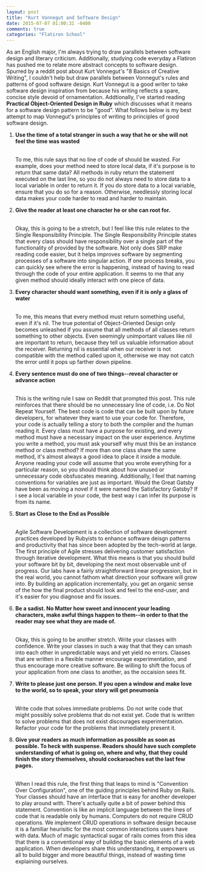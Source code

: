 ```yaml
---
layout: post
title: "Kurt Vonnegut and Software Design"
date: 2015-07-07 01:00:31 -0400
comments: true
categories: "Flatiron School"
---
```

<p>As an English major, I'm always trying to draw parallels between software design and literary criticism. Additionally, studying code everyday a Flatiron has pushed me to relate more abstract concepts to software design. Spurred by a reddit post about Kurt Vonnegut's "8 Basics of Creative Writing", I couldn't help but draw parallels between Vonnegut's rules and patterns of good software design. Kurt Vonnegut is a good writer to take software design inspiration from because his writing reflects a spare, concise style devoid of ornamentation. Addtionally, I've started reading <strong>Practical Object-Oriented Design in Ruby</strong> which discusses what it means for a software design pattern to be "good". What follows below is my best attempt to map Vonnegut's principles of writing to principles of good software design.</p>
<ol>
  <li><strong>Use the time of a total stranger in such a way that he or she will not feel the time was wasted</strong></li>
  <br>
  <p>To me, this rule says that no line of code of should be wasted. For example, does your method need to store local data, if it's purpose is to return that same data? All methods in ruby return the statement executed on the last line, so you do not always need to store data to a local variable in order to return it. If you do store data to a local variable, ensure that you do so for a reason. Otherwise, needlessly storing local data makes your code harder to read and harder to maintain.</p>
  <li><strong>Give the reader at least one character he or she can root for.</strong></li>
  <br>
  <p>Okay, this is going to be a stretch, but I feel like this rule relates to the Single Responsibility Principle. The Single Responsibility Principle states that every class should have responsibility over a single part of the functionality of provided by the software. Not only does SRP make reading code easier, but it helps improves software by segmenting processes of a software into singular action. If one process breaks, you can quickly see where the error is happening, instead of having to read through the code of your entire application. It seems to me that any given method should ideally interact with one piece of data.</p>
  <li><strong>Every character should want something, even if it is only a glass of water</strong></li>
  <br>
  <p>To me, this means that every method must return something useful, even if it's nil. The true potential of Object-Oriented Design only becomes unleashed if you assume that all methods of all classes return something to other objects. Even seemingly unimportant values like nil are important to return, because they tell us valuable information about the receiver. Returning nil is essential when our receiver is not compatible with the method called upon it, otherwise we may not catch the error until it pops up farther down pipeline.</p>
  <li><strong>Every sentence must do one of two things--reveal character or advance action</strong></li>
  <br>
  <p>
    This is the writing rule I saw on Reddit that prompted this post. This rule reinforces that there should be no unnecessary line of code, i.e. Do Not Repeat Yourself. The best code is code that can be built upon by future developers, for whatever they want to use your code for. Therefore, your code is actually telling a story to both the compiler and the human reading it. Every class must have a purpose for existing, and every method must have a necessary impact on the user experience. Anytime you write a method, you must ask yourself why must this be an instance method or class method? If more than one class share the same method, it's almost always a good idea to place it inside a module. Anyone reading your code will assume that you wrote everything for a particular reason, so you should think about how unused or unnecessary code obsfuscates meaning. Additionally, I feel that naming conventions for variables are just as important. Would the Great Gatsby have been as moving a novel if it were named the Satisfactory Gatsby? If i see a local variable in your code, the best way i can infer its purpose is from its name.
  </p>
  <li><strong>Start as Close to the End as Possible</strong></li>
  <br>
  <p>Agile Software Development is a collection of software development practices developed by Rubyists to enhance software deisgn patterns and productivity that has since been adopted by the tech-world at large. The first principle of Agile stresses delivering customer satisfaction through iterative development. What this means is that you should build your software bit by bit, developing the next most observable unit of progress. Our labs have a fairly straightforward linear progression, but in the real world, you cannot fathom what direction your software will grow into. By building an application incrementally, you get an organic sense of the how the final product should look and feel to the end-user, and it's easier for you diagnose and fix issues.</p>
  <li><strong>Be a sadist. No Matter how sweet and innocent your leading characters, make awful things happen to them--in order to that the reader may see what they are made of.</strong></li>
  <br>
  <p>Okay, this is going to be another stretch. Write your classes with confidence. Write your classes in such a way that that they can smash into each other in unpredictable ways and yet yield no errors. Classes that are written in a flexible manner encourage experimentation, and thus encourage more creative software. Be willing to shift the focus of your application from one class to another, as the occaision sees fit.</p>
  <li><strong>Write to please just one person. If you open a window and make love to the world, so to speak, your story will get pneumonia</strong></li>
  <br>
  <p>Write code that solves immediate problems. Do not write code that might possibly solve problems that do not exist yet. Code that is written to solve problems that does not exist discourages experimentation. Refactor your code for the problems that immediately present it.</p>
  <li><strong>Give your readers as much information as possible as soon as possible. To heck with suspense. Readers should have such complete understanding of what is going on, where and why, that they could finish the story themselves, should cockaroaches eat the last few pages.</strong></li>
  <br>
  <p>When I read this rule, the first thing that leaps to mind is "Convention Over Configuration", one of the guiding principles behind Ruby on Rails. Your classes should have an interface that is easy for another developer to play around with. There's actually quite a bit of power behind this statement. Convention is like an implicit language between the lines of code that is readable only by humans. Computers do not require CRUD operations. We implement CRUD operations in software design because it is a familiar heurisitic for the most common interactions users have with data. Much of magic syntactical sugar of rails comes from this idea that there is a conventional way of building the basic elements of a web application. When developers share this understanding, it empowers us all to build bigger and more beautiful things, instead of wasting time explaining ourselves.</p>
</ol>